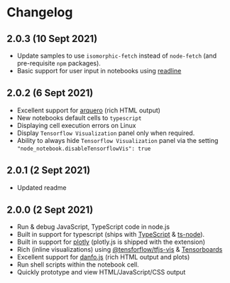 # Changelog

## 2.0.3 (10 Sept 2021)
* Update samples to use `isomorphic-fetch` instead of `node-fetch` (and pre-requisite `npm` packages).
* Basic support for user input in notebooks using [readline](https://nodejs.org/api/readline.html#readline_readline_createinterface_options)

## 2.0.2 (6 Sept 2021)
* Excellent support for [arquero](https://uwdata.github.io/arquero/) (rich HTML output)
* New notebooks default cells to `typescript`
* Displaying cell execution errors on Linux
* Display `Tensorflow Visualization` panel only when required.
* Ability to always hide `Tensorflow Visualization` panel via the setting `"node_notebook.disableTensorflowVis": true`

## 2.0.1 (2 Sept 2021)
* Updated readme

## 2.0.0 (2 Sept 2021)
* Run & debug JavaScript, TypeScript code in node.js
* Built in support for typescript (ships with [TypeScript](https://www.typescriptlang.org/) & [ts-node](https://typestrong.org/ts-node/)).
* Built in support for [plotly](https://plotly.com/javascript/) (plotly.js is shipped with the extension)
* Rich (inline visualizations) using [@tensforflow/tfjs-vis](https://www.npmjs.com/package/@tensorflow/tfjs-vis) & [Tensorboards](https://www.tensorflow.org/tensorboard)
* Excellent support for [danfo.js](https://danfo.jsdata.org/) (rich HTML output and plots)
* Run shell scripts within the notebook cell.
* Quickly prototype and view HTML/JavaScript/CSS output


